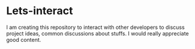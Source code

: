 # Lets-interact
I am creating this repository to interact with other developers to discuss project ideas, common discussions about stuffs.  I would really appreciate good content.
